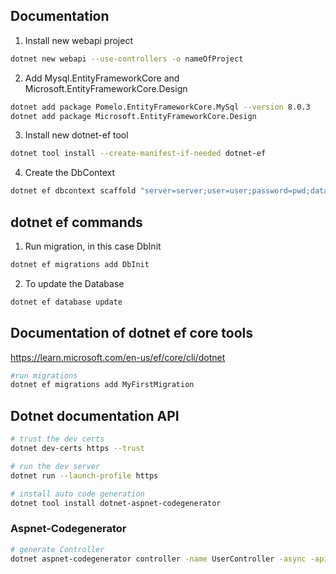 ## Documentation

1. Install new webapi project

```bash
dotnet new webapi --use-controllers -o nameOfProject
```

2. Add Mysql.EntityFrameworkCore and Microsoft.EntityFrameworkCore.Design

```bash
dotnet add package Pomelo.EntityFrameworkCore.MySql --version 8.0.3
dotnet add package Microsoft.EntityFrameworkCore.Design
```

3. Install new dotnet-ef tool

```bash
dotnet tool install --create-manifest-if-needed dotnet-ef
```

4. Create the DbContext

```bash
dotnet ef dbcontext scaffold "server=server;user=user;password=pwd;database=db" Pomelo.EntityFrameWorkCore.Mysql -o Models
```

## dotnet ef commands

1. Run migration, in this case DbInit

```bash
dotnet ef migrations add DbInit
```

2. To update the Database

```bash
dotnet ef database update
```

## Documentation of dotnet ef core tools
<https://learn.microsoft.com/en-us/ef/core/cli/dotnet>

```bash
#run migrations
dotnet ef migrations add MyFirstMigration

```

## Dotnet documentation API

```bash
# trust the dev certs
dotnet dev-certs https --trust

# run the dev server
dotnet run --launch-profile https

# install auto code generation
dotnet tool install dotnet-aspnet-codegenerator

```

### Aspnet-Codegenerator

```bash
# generate Controller
dotnet aspnet-codegenerator controller -name UserController -async -api -m User -dc Ts31JdfMachineHandlerContext -outDir Controllers

```

